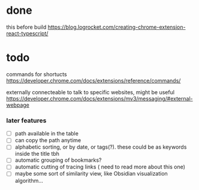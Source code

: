 
# done

this before build
https://blog.logrocket.com/creating-chrome-extension-react-typescript/


# todo
commands for shortucts
https://developer.chrome.com/docs/extensions/reference/commands/

externally connecteable
to talk to specific websites, might be useful
https://developer.chrome.com/docs/extensions/mv3/messaging/#external-webpage


### later features
- [ ] path available in the table
- [ ] can copy the path anytime
- [ ] alphabetic sorting, or by date, or tags(?). these could be as keywords inside the title tbh
- [ ] automatic grouping of bookmarks?
- [ ] automatic cutting of tracing links ( need to read more about this one)
- [ ] maybe some sort of similarity view, like Obsidian visualization algorithm...
